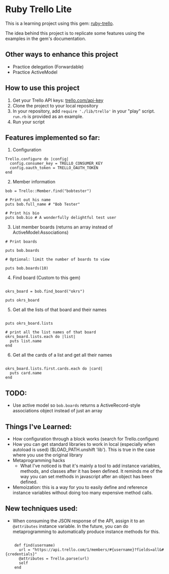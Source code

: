 # Ruby Trello Lite

This is a learning project using this gem: [ruby-trello](https://github.com/jeremytregunna/ruby-trello).

The idea behind this project is to replicate some features using the examples in the gem's documentation.

## Other ways to enhance this project
* Practice delegation (Forwardable)
* Practice ActiveModel

## How to use this project

1. Get your Trello API keys: [trello.com/api-key](https://trello.com/app-key/)
2. Clone the project to your local repository
3. In your repository, add `require './lib/trello'` in your "play" script. `run.rb` is provided as an example.
4. Run your script

## Features implemented so far:

1. Configuration

```
Trello.configure do |config|
  config.consumer_key = TRELLO_CONSUMER_KEY
  config.oauth_token = TRELLO_OAUTH_TOKEN
end
```

2. Member information

```
bob = Trello::Member.find("bobtester")

# Print out his name
puts bob.full_name # "Bob Tester"

# Print his bio
puts bob.bio # A wonderfully delightful test user
```

3. List member boards (returns an array instead of ActiveModel:Associations)

```
# Print boards

puts bob.boards

# Optional: limit the number of boards to view

puts bob.boards(10)

```

4. Find board (Custom to this gem)

```

okrs_board = bob.find_board("okrs")

puts okrs_board

```

5. Get all the lists of that board and their names

```

puts okrs_board.lists

# print all the list names of that board
okrs_board.lists.each do |list|
  puts list.name
end

```

6. Get all the cards of a list and get all their names

```

okrs_board.lists.first.cards.each do |card|
  puts card.name  
end
```

## TODO:

* Use active model so `bob.boards` returns a ActiveRecord-style associations object instead of just an array


## Things I've Learned:

* How configuration through a block works (search for Trello.configure)
* How you can get standard libraries to work in local 
	(especially when autoload is used) ($LOAD_PATH.unshift 'lib'). This is true
	in the case where you use the original library
* Metaprogramming hacks
	* What I've noticed is that it's mainly a tool to add instance variables,
		methods, and classes after it has been defined. It reminds me of 
			the way you can set methods in javascript after an object has been defined.
* Memoization: this is a way for you to easily define and reference instance variables without doing too many expensive method calls.

## New techniques used:

* When consuming the JSON response of the API, assign it to an `@attributes` instance variable. In the future, you can do metaprogramming to automatically produce instance methods for this.
```

    def find(username)
      url = "https://api.trello.com/1/members/#{username}?fields=all&#{credentials}"
      @attributes = Trello.parse(url)
      self
    end

```

